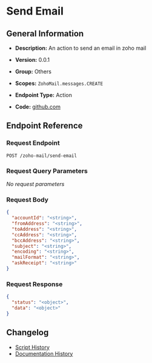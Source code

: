 <!-- BEGIN GENERATED CONTENT -->
# Send Email

## General Information

- **Description:** An action to send an email in zoho mail

- **Version:** 0.0.1
- **Group:** Others
- **Scopes:** `ZohoMail.messages.CREATE`
- **Endpoint Type:** Action
- **Code:** [github.com](https://github.com/NangoHQ/integration-templates/tree/main/integrations/zoho-mail/actions/send-email.ts)


## Endpoint Reference

### Request Endpoint

`POST /zoho-mail/send-email`

### Request Query Parameters

_No request parameters_

### Request Body

```json
{
  "accountId": "<string>",
  "fromAddress": "<string>",
  "toAddress": "<string>",
  "ccAddress": "<string>",
  "bccAddress": "<string>",
  "subject": "<string>",
  "encoding": "<string>",
  "mailFormat": "<string>",
  "askReceipt": "<string>"
}
```

### Request Response

```json
{
  "status": "<object>",
  "data": "<object>"
}
```

## Changelog

- [Script History](https://github.com/NangoHQ/integration-templates/commits/main/integrations/zoho-mail/actions/send-email.ts)
- [Documentation History](https://github.com/NangoHQ/integration-templates/commits/main/integrations/zoho-mail/actions/send-email.md)

<!-- END  GENERATED CONTENT -->

